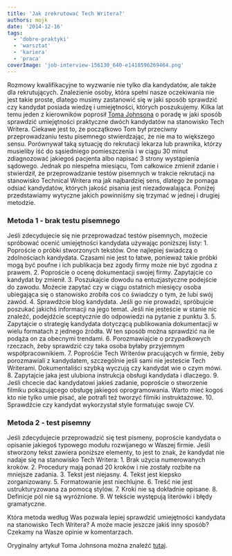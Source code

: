 ```yaml
---
title: 'Jak zrekrutować Tech Writera?'
authors: mojk
date: '2014-12-16'
tags:
  - 'dobre-praktyki'
  - 'warsztat'
  - 'kariera'
  - 'praca'
coverImage: 'job-interview-156130_640-e1418596269464.png'
---
```


Rozmowy kwalifikacyjne to wyzwanie nie tylko dla kandydatów, ale także dla
rekrutujących. Znalezienie osoby, która spełni nasze oczekiwania nie jest takie
proste, dlatego musimy zastanowić się w jaki sposób sprawdzić czy kandydat
posiada wiedzę i umiejętności, których poszukujemy. Kilka lat temu jeden z
kierowników poprosił [Toma Johnsona](http://idratherbewriting.com/aboutme/) o
poradę w jaki sposób sprawdzić umiejętności praktyczne dwóch kandydatów na
stanowisko Tech Writera. Ciekawe jest to, że początkowo Tom był przeciwny
przeprowadzaniu testu pisemnego stwierdzając, że nie ma to większego sensu.
Porównywał taką sytuację do rekrutacji lekarza lub prawnika, którzy musieliby
iść do sąsiedniego pomieszczenia i w ciągu 30 minut zdiagnozować jakiegoś
pacjenta albo napisać 3 strony wystąpienia sądowego. Jednak po niespełna
miesiącu, Tom całkowice zmienił zdanie i stwierdził, że przeprowadzanie testów
pisemnych w trakcie rekrutacji na stanowisko Technical Writera ma jak
najbardziej sens, dlatego że pomaga odsiać kandydatów, których jakość pisania
jest niezadowalająca. Poniżej przedstawiamy wytyczne jakich powinniśmy się
trzymać w jednej i drugiej metodzie.

<!--truncate-->

### Metoda 1 - brak testu pisemnego

Jeśli zdecydujecie się nie przeprowadzać testów pisemnych, możecie spróbować
ocenić umiejętności kandydata używając poniższej listy: 1. Poproście o próbki
stworzonych tekstów. One najlepiej świadczą o zdolnościach kandydata. Czasami
nie jest to łatwe, ponieważ takie próbki mogą być poufne i ich publikacja bez
zgody firmy może nie być zgodna z prawem. 2. Poproście o ocenę dokumentacji
swojej firmy. Zapytajcie co kandydat by zmienił. 3. Poszukajcie dowodu na
entuzjastyczne podejście do zawodu. Możecie zapytać czy w ciągu ostatnich
miesięcy osoba ubiegająca się o stanowisko zrobiła coś co świadczy o tym, że
lubi swój zawód. 4. Sprawdźcie blog kandydata. Jeśli go nie prowadzi, spróbujcie
poszukać jakichś informacji na jego temat. Jeśli nie jesteście w stanie nic
znaleźć, podejdźcie sceptycznie do odpowiedzi na pytanie z punktu 3. 5.
Zapytajcie o strategię kandydata dotyczącą publikowania dokumentacji w wielu
formatach z jednego źródła. W ten sposób można sprawdzić na ile podąża on za
obecnymi trendami. 6. Porozmawiajcie o przypadkowych rzeczach, żeby sprawdzić
czy taka osoba byłaby przyjemnym współpracownikiem. 7. Poprośćie Tech Writerów
pracujących w firmie, żeby porozmawiali z kandydatem, szczególnie jeśli sami nie
jesteście Tech Writerami. Dokumentaliści szybką wyczują czy kandydat wie o czym
mówi. 8. Zapytajcie jaka jest ulubiona instrukcja obsługi kandydata i
dlaczego. 9. Jeśli chcecie dać kandydatowi jakieś zadanie, poproście o
stworzenie filmiku pokazującego obsługę jakiegoś oprogramowania. Warto mieć
kogoś kto nie tylko umie pisać, ale potrafi też tworzyć filmiki
instruktażowe. 10. Sprawdźcie czy kandydat wykorzystał style formatując swoje
CV.

### Metoda 2 - test pisemny

Jeśli zdecydujecie przeprowadzić się test pismeny, poproście kandydata o
opisanie jakiegoś typowego modułu rozwijanego w Waszej firmie. Jeśli stworzony
tekst zawiera poniższe elementy, to jest to znak, że kandydat nie nadaje się na
stanowisko Tech Writera: 1. Brak użycia numerowanych kroków. 2. Procedury mają
ponad 20 kroków i nie zostały rozbite na mniejsze zadania. 3. Tekst jest
niejasny. 4. Tekst jest kiepsko zorganizowany. 5. Formatowanie jest
niechlujne. 6. Treść nie jest ustrukturyzowana za pomocą stylów. 7. Kroki nie są
dokładnie opisane. 8. Definicje pól nie są wyróżnione. 9. W tekście występują
literówki i błędy gramatyczne.

Która metoda według Was pozwala lepiej sprawdzić umiejętności kandydata na
stanowisko Tech Writera? A może macie jeszcze jakiś inny sposób? Czekamy na
Wasze opinie w komentarzach.

Oryginalny artykuł Toma Johnsona można znaleźć
[tutaj](http://idratherbewriting.com/2008/03/13/10-alternate-tests-for-evaluating-technical-writing-job-candidates-a-list-for-hiring-managers/).
